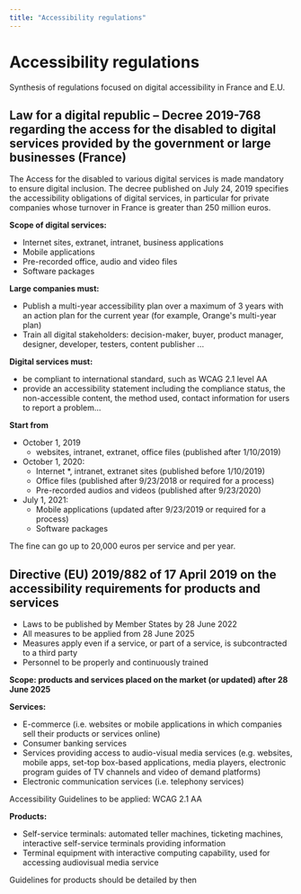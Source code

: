 ```yaml
---
title: "Accessibility regulations"
---
```


# Accessibility regulations

Synthesis of regulations focused on digital accessibility in France and E.U.

## Law for a digital republic – Decree 2019-768 regarding the access for the disabled to digital services provided by the government or large businesses (France)
The Access for the disabled to various digital services is made mandatory to ensure digital inclusion. The decree published on July 24, 2019 specifies the accessibility obligations of digital services, in particular for private companies whose turnover in France is greater than 250 million euros.

**Scope of digital services:**
-	Internet sites, extranet, intranet, business applications
-	Mobile applications
-	Pre-recorded office, audio and video files
-	Software packages

**Large companies must:**
-	Publish a multi-year accessibility plan over a maximum of 3 years with an action plan for the current year (for example, Orange's multi-year plan)
-	Train all digital stakeholders: decision-maker, buyer, product manager, designer, developer, testers, content publisher ...

**Digital services must:**
-	be compliant to international standard, such as WCAG 2.1 level AA
-	provide an accessibility statement including the compliance status, the non-accessible content, the method used, contact information for users to report a problem…

**Start from**
- October 1, 2019
  - websites, intranet, extranet, office files (published after 1/10/2019)
- October 1, 2020: 
  - Internet *, intranet, extranet sites (published before 1/10/2019)
  - Office files (published after 9/23/2018 or required for a process)
  - Pre-recorded audios and videos (published after 9/23/2020)
- July 1, 2021: 
  - Mobile applications (updated after 9/23/2019 or required for a process)
  - Software packages

The fine can go up to 20,000 euros per service and per year.

## Directive (EU) 2019/882 of 17 April 2019 on the accessibility requirements for products and services
- Laws to be published by Member States by 28 June 2022
- All measures to be applied from 28 June 2025
- Measures apply even if a service, or part of a service, is subcontracted to a third party
- Personnel to be properly and continuously trained

**Scope: products and services placed on the market (or updated) after 28 June 2025**

**Services:**
- E-commerce (i.e. websites or mobile applications in which companies sell their products or services online)
- Consumer banking services
- Services providing access to audio-visual media services (e.g. websites, mobile apps, set-top box-based applications, media players, electronic program guides of TV channels and video of demand platforms)
- Electronic communication services (i.e. telephony services)

Accessibility Guidelines to be applied: WCAG 2.1 AA  

**Products:**
- Self-service terminals: automated teller machines, ticketing machines, interactive self-service terminals providing information
- Terminal equipment with interactive computing capability, used for accessing audiovisual media service

Guidelines for products should be detailed by then

